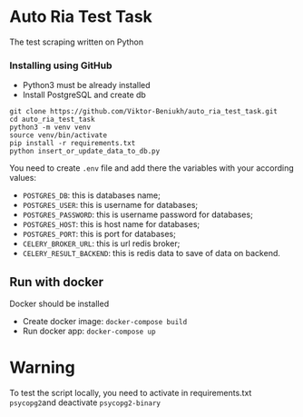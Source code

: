 # Auto Ria Test Task

The test scraping written on Python


### Installing using GitHub

- Python3 must be already installed
- Install PostgreSQL and create db

```shell
git clone https://github.com/Viktor-Beniukh/auto_ria_test_task.git
cd auto_ria_test_task
python3 -m venv venv
source venv/bin/activate
pip install -r requirements.txt
python insert_or_update_data_to_db.py

```
You need to create `.env` file and add there the variables with your according values:
- `POSTGRES_DB`: this is databases name;
- `POSTGRES_USER`: this is username for databases;
- `POSTGRES_PASSWORD`: this is username password for databases;
- `POSTGRES_HOST`: this is host name for databases;
- `POSTGRES_PORT`: this is port for databases;
- `CELERY_BROKER_URL`: this is url redis broker;
- `CELERY_RESULT_BACKEND`: this is redis data to save of data on backend.


## Run with docker

Docker should be installed

- Create docker image: `docker-compose build`
- Run docker app: `docker-compose up`


# Warning

To test the script locally, you need to activate in requirements.txt `psycopg2`and deactivate `psycopg2-binary`
